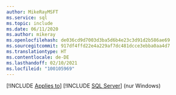 ```yaml
---
author: MikeRayMSFT
ms.service: sql
ms.topic: include
ms.date: 06/11/2020
ms.author: mikeray
ms.openlocfilehash: de036cd9d7003d3ba5d6b4e23c3d91d2b586ae69
ms.sourcegitcommit: 917df4ffd22e4a229af7dc481dcce3ebba0aa4d7
ms.translationtype: HT
ms.contentlocale: de-DE
ms.lasthandoff: 02/10/2021
ms.locfileid: "100105969"
---
```

[!INCLUDE [Applies to](../../includes/applies-md.md)] [!INCLUDE [SQL Server](./_ssnoversion.md)] (nur Windows) 